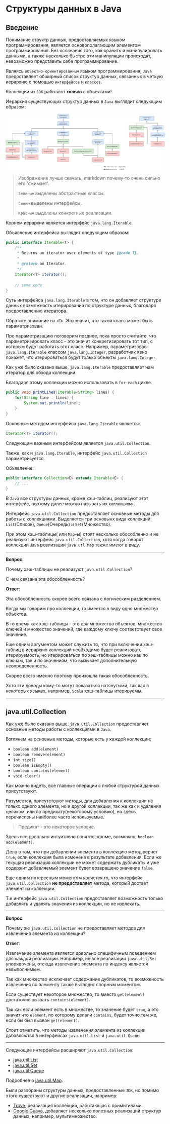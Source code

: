 # Структуры данных в Java

## Введение

Понимание структр данных, предоставляемых языком программирования, является основополагающим элементом программирования.
Без осознания того, как хранить и манипулировать данными, а также насколько быстро эти манипуляции происходят, невозможно представить себе программирование.

Являясь `объектно-ориентированным` языком программирования, `Java` предоставляет обширный список структур данных, связанных в четкую иерархию с помощью `интерфейсов` и `классов`.

Коллекции из `JDK` работают **только** с объектами!

Иерархия существующих структур данных в `Java` выглядит следующим образом:

<img src="../images/collections/collections.png">

> Изображение лучше скачать, markdown почему-то очень сильно его 'сжимает'.
>
> `Зеленым` выделены абстрактные классы.
>
> `Синим` выделены интерфейсы.
>
> `Красным` выделены конкретные реализации.

Корнем иерархии является интерфейс `java.lang.Iterable`.

Объявление интерфейса выглядит следующим образом:

```java
public interface Iterable<T> {
    /**
     * Returns an iterator over elements of type {@code T}.
     *
     * @return an Iterator.
     */
    Iterator<T> iterator();

    // some code
}
```

Суть интерфейса `java.lang.Iterable` в том, что он добавляет структуре данных возможность итерирования по структуре данных, благодаря предоставлению [итератора](https://ru.wikipedia.org/wiki/%D0%98%D1%82%D0%B5%D1%80%D0%B0%D1%82%D0%BE%D1%80).

Обратите внимание на `<T>`. Это значит, что такой класс может быть параметризован.

Про параметризацию поговорим позднее, пока просто считайте, что параметризировать класс - это значит конкретизировать тот тип, с которым будет работать этот класс. Например, параметризовав `java.lang.Iterable` классом `java.lang.Integer`, разработчик явно покажет, что итерироваться будут только объекты `java.lang.Integer`.

Как уже было сказано выше, `java.lang.Iterable` предоставляет нам итератор для обхода коллекции.

Благодаря этому коллекции можно использовать в `for-each` цикле.

```java
public void printLines(Iterable<String> lines) {
    for(String line : lines) {
        System.out.println(line);
    }
}
```

Основным методом интерфейса `java.lang.Iterable` является:

```java
Iterator<T> iterator();
``` 

Следующим важным интерфейсом является `java.util.Collection`.

Также, как и `java.lang.Iterable`, интерфейс `java.util.Collection` параметризуется.

Объявление:

```java
public interface Collection<E> extends Iterable<E> {
    // ...
}
```

В `Java` все структуры данных, кроме хэш-таблиц, реализуют этот интерфейс, поэтому далее можно называть их `коллекциями`.

Интерфейс `java.util.Collection` предоставляет основные методы для работы с коллекциями.
Выделяется три основынх вида коллекций: `List`(Список), `Queue`(Очередь) и `Set`(Множество).

При этом хэш-таблицы( или `Map`-ы) стоят несколько обособленно и не реализуют интерфейс `java.util.Collection`, хотя когда говорят коллекции `Java` реализации `java.utl.Map` также имеют в виду.

---

**Вопрос**:

Почему хэш-таблицы не реализуют `java.util.Collection`? 

С чем связана эта обособленность?

**Ответ**:

Эта обособленность скорее всего связана с логическим разделением.

Когда мы говорим про коллекции, то имеется в виду одно множество объектов.

В то время как хэш-таблицы - это два множества объектов, множество ключей
и множество значений, где каждому ключу соответствует свое значение.

Еще одним аргументом может служить то, что при включении хэш-таблиц в иерархию коллекций необходимо будет реализовать итерируемость, но итерироваться по хэш-таблицы можно как по ключам, так и по значениям, что вызывает дополнительную неопределенность.

Скорее всего именно поэтому произошла такая обособленность.

Хотя эти доводы кому-то могут показаться натянутыми, так как в некоторых языках, например, `Scala` хэш-таблицы итерируемы.

---

## java.util.Collection

Как уже было сказано выше, `java.util.Collection` предоставляет основные методы работы с коллекциями в `Java`.

Взглянем на основные методы, которые есть у каждой коллекции:

* `boolean add(element)`
* `boolean remove(element)`
* `int size()`
* `boolean isEmpty()`
* `boolean contains(element)`
* `void clear()`

Как можно видеть, все главные операции с любой структурой данных присутствуют.

Разумеется, присутствуют методы, для добавления к коллекции не только одного элемента, но и другой коллекции, так же как и удаления целиком, или по предикату(некоторому условию), но здесь перечислены наиболее часто используемые.

> Предикат - это некоторое условие.

Здесь все довольно интуитивно понятно, кроме, возможно, `boolean add(element)`.

Дело в том, что при добавлении элемента в коллекцию метод вернет `true`, если коллекция была изменена в результате добавления. Если же текущая реализация коллекции не может содержать дубликаты и уже содержит добавляемый элемент будет возвращено значение `false`.

Еще одним интересным моментом является то, что интерфейс `java.util.Collection` **не предоставляет** метода, который достает элемент из коллекции.

Т.е интерфейс `java.util.Collection` предоставляет возможность только добавлять и удалять значения из коллекции, но не извлекать.

---

**Вопрос**:

Почему же  `java.util.Collection` не предоставляет методов для извлечения элемента из коллекции? 

**Ответ**:

Извлечение элемента является довольно специфичным поведением для каждой реализации.
Например, не все реализации `java.util.Set` упорядочены, отсюда извлечение элемента по индексу является невыполнимым.

Так как множество исключает содержание дубликатов, то возможность извлечения по элементу также выглядит спорным моментом.

Если существует некоторое множество, то вместо `get(element)` достаточно вызвать `contains(element)`.

Так как если элемент есть в множестве, то значение будет `true`, а это значит что `element`, по которому делали `contains`, будет точно тем же, если бы был вызван `get(element)`.

Стоит отметить, что методы извлечения элемента из коллекции добавляются в интерфейсах `java.util.List` и `java.util.Queue`.

---

Следующие интерфейсы расширяют `java.util.Collection`:

* [java.util.List](./list/intro.md)
* [java.util.Set](./set/intro.md)
* [java.util.Queue](./queue/intro.md)

Подробнее о [java.util.Map](./map/intro.md).

Были разобраны структуры данных, предоставленные `JDK`, но помимо этого существуют и другие реализации, например:

* [Trove](http://trove4j.sourceforge.net/html/overview.html), реализация коллекций, работающая с примитивами.
* [Google Guava](https://github.com/google/guava), добавляет несколько полезных реализаций структур данных, например, мультимножество.
